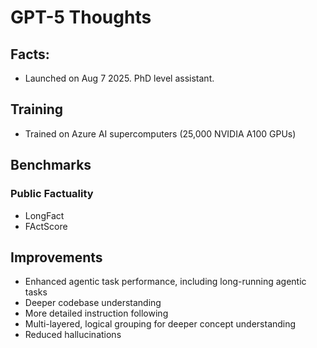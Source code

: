 # GPT-5 Thoughts

## Facts:
- Launched on Aug 7 2025. PhD level assistant.

## Training

- Trained on Azure AI supercomputers (25,000 NVIDIA A100 GPUs)

## Benchmarks

### Public Factuality
- LongFact
- FActScore

## Improvements

- Enhanced agentic task performance, including long-running agentic tasks
- Deeper codebase understanding
- More detailed instruction following
- Multi-layered, logical grouping for deeper concept understanding
- Reduced hallucinations